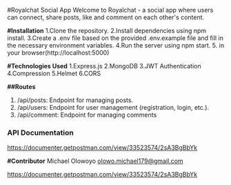 #Royalchat Social App
Welcome to Royalchat - a social app where users can connect, share posts, like and comment on each other's content.

**#Installation**
1.Clone the repository.
2.Install dependencies using npm install.
3.Create a .env file based on the provided .env.example file and fill in the necessary environment variables.
4.Run the server using npm start.
5. in your browser(http://localhost:5000)

**#Technologies Used**
1.Express.js
2.MongoDB
3.JWT Authentication
4.Compression
5.Helmet
6.CORS

**##Routes**
1. /api/posts: Endpoint for managing posts.
2. /api/users: Endpoint for user management (registration, login, etc.).
3. /api/comment: Endpoint for managing comments

### API Documentation
https://documenter.getpostman.com/view/33523574/2sA3BgBbYk

**#Contributor**
Michael Olowoyo
olowo.michael179@gmail.com

https://documenter.getpostman.com/view/33523574/2sA3BgBbYk
